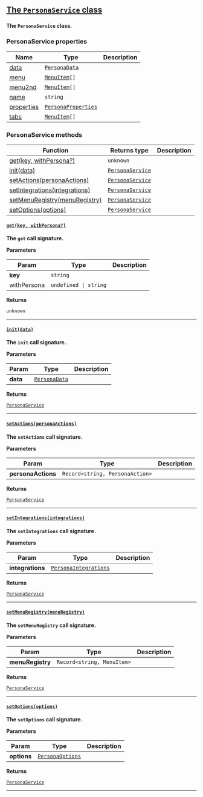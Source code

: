 <section id="main" data-note="AUTO-GENERATED CONTENT, DO NOT EDIT DIRECTLY!">

<h2><a name="personaservice" href="https://ngx-useful.lamnhan.com/content/reference/classes/personaservice.html"><p>The <code>PersonaService</code> class</p>
</a></h2>

**The `PersonaService` class.**

<h3><a name="personaservice-properties"><p>PersonaService properties</p>
</a></h3>

| Name                                                                                                  | Type                                                                                                                                            | Description |
| ----------------------------------------------------------------------------------------------------- | ----------------------------------------------------------------------------------------------------------------------------------------------- | ----------- |
| [data](https://ngx-useful.lamnhan.com/content/reference/classes/personaservice.html#data)             | <code><a href="https://ngx-useful.lamnhan.com/content/reference/globals.html#personadata" target="_blank">PersonaData</a></code>                |             |
| [menu](https://ngx-useful.lamnhan.com/content/reference/classes/personaservice.html#menu)             | <code><a href="https://ngx-useful.lamnhan.com/content/reference/interfaces/menuitem.html" target="_blank">MenuItem</a>[]</code>                 |             |
| [menu2nd](https://ngx-useful.lamnhan.com/content/reference/classes/personaservice.html#menu2nd)       | <code><a href="https://ngx-useful.lamnhan.com/content/reference/interfaces/menuitem.html" target="_blank">MenuItem</a>[]</code>                 |             |
| [name](https://ngx-useful.lamnhan.com/content/reference/classes/personaservice.html#name)             | <code>string</code>                                                                                                                             |             |
| [properties](https://ngx-useful.lamnhan.com/content/reference/classes/personaservice.html#properties) | <code><a href="https://ngx-useful.lamnhan.com/content/reference/interfaces/personaproperties.html" target="_blank">PersonaProperties</a></code> |             |
| [tabs](https://ngx-useful.lamnhan.com/content/reference/classes/personaservice.html#tabs)             | <code><a href="https://ngx-useful.lamnhan.com/content/reference/interfaces/menuitem.html" target="_blank">MenuItem</a>[]</code>                 |             |

<h3><a name="personaservice-methods"><p>PersonaService methods</p>
</a></h3>

| Function                                                           | Returns type                                                                                                                           | Description |
| ------------------------------------------------------------------ | -------------------------------------------------------------------------------------------------------------------------------------- | ----------- |
| [get(key, withPersona?)](#personaservice-get-0)                    | <code>unknown</code>                                                                                                                   |             |
| [init(data)](#personaservice-init-0)                               | <code><a href="https://ngx-useful.lamnhan.com/content/reference/classes/personaservice.html" target="_blank">PersonaService</a></code> |             |
| [setActions(personaActions)](#personaservice-setactions-0)         | <code><a href="https://ngx-useful.lamnhan.com/content/reference/classes/personaservice.html" target="_blank">PersonaService</a></code> |             |
| [setIntegrations(integrations)](#personaservice-setintegrations-0) | <code><a href="https://ngx-useful.lamnhan.com/content/reference/classes/personaservice.html" target="_blank">PersonaService</a></code> |             |
| [setMenuRegistry(menuRegistry)](#personaservice-setmenuregistry-0) | <code><a href="https://ngx-useful.lamnhan.com/content/reference/classes/personaservice.html" target="_blank">PersonaService</a></code> |             |
| [setOptions(options)](#personaservice-setoptions-0)                | <code><a href="https://ngx-useful.lamnhan.com/content/reference/classes/personaservice.html" target="_blank">PersonaService</a></code> |             |

<h4><a name="personaservice-get-0" href="https://ngx-useful.lamnhan.com/content/reference/classes/personaservice.html#get"><p><code>get(key, withPersona?)</code></p>
</a></h4>

**The `get` call signature.**

**Parameters**

| Param       | Type                             | Description |
| ----------- | -------------------------------- | ----------- |
| **key**     | <code>string</code>              |             |
| withPersona | <code>undefined \| string</code> |             |

**Returns**

<code>unknown</code>

---

<h4><a name="personaservice-init-0" href="https://ngx-useful.lamnhan.com/content/reference/classes/personaservice.html#init"><p><code>init(data)</code></p>
</a></h4>

**The `init` call signature.**

**Parameters**

| Param    | Type                                                                                                                             | Description |
| -------- | -------------------------------------------------------------------------------------------------------------------------------- | ----------- |
| **data** | <code><a href="https://ngx-useful.lamnhan.com/content/reference/globals.html#personadata" target="_blank">PersonaData</a></code> |             |

**Returns**

<code><a href="https://ngx-useful.lamnhan.com/content/reference/classes/personaservice.html" target="_blank">PersonaService</a></code>

---

<h4><a name="personaservice-setactions-0" href="https://ngx-useful.lamnhan.com/content/reference/classes/personaservice.html#setactions"><p><code>setActions(personaActions)</code></p>
</a></h4>

**The `setActions` call signature.**

**Parameters**

| Param              | Type                                       | Description |
| ------------------ | ------------------------------------------ | ----------- |
| **personaActions** | <code>Record<string, PersonaAction></code> |             |

**Returns**

<code><a href="https://ngx-useful.lamnhan.com/content/reference/classes/personaservice.html" target="_blank">PersonaService</a></code>

---

<h4><a name="personaservice-setintegrations-0" href="https://ngx-useful.lamnhan.com/content/reference/classes/personaservice.html#setintegrations"><p><code>setIntegrations(integrations)</code></p>
</a></h4>

**The `setIntegrations` call signature.**

**Parameters**

| Param            | Type                                                                                                                                                | Description |
| ---------------- | --------------------------------------------------------------------------------------------------------------------------------------------------- | ----------- |
| **integrations** | <code><a href="https://ngx-useful.lamnhan.com/content/reference/interfaces/personaintegrations.html" target="_blank">PersonaIntegrations</a></code> |             |

**Returns**

<code><a href="https://ngx-useful.lamnhan.com/content/reference/classes/personaservice.html" target="_blank">PersonaService</a></code>

---

<h4><a name="personaservice-setmenuregistry-0" href="https://ngx-useful.lamnhan.com/content/reference/classes/personaservice.html#setmenuregistry"><p><code>setMenuRegistry(menuRegistry)</code></p>
</a></h4>

**The `setMenuRegistry` call signature.**

**Parameters**

| Param            | Type                                  | Description |
| ---------------- | ------------------------------------- | ----------- |
| **menuRegistry** | <code>Record<string, MenuItem></code> |             |

**Returns**

<code><a href="https://ngx-useful.lamnhan.com/content/reference/classes/personaservice.html" target="_blank">PersonaService</a></code>

---

<h4><a name="personaservice-setoptions-0" href="https://ngx-useful.lamnhan.com/content/reference/classes/personaservice.html#setoptions"><p><code>setOptions(options)</code></p>
</a></h4>

**The `setOptions` call signature.**

**Parameters**

| Param       | Type                                                                                                                                      | Description |
| ----------- | ----------------------------------------------------------------------------------------------------------------------------------------- | ----------- |
| **options** | <code><a href="https://ngx-useful.lamnhan.com/content/reference/interfaces/personaoptions.html" target="_blank">PersonaOptions</a></code> |             |

**Returns**

<code><a href="https://ngx-useful.lamnhan.com/content/reference/classes/personaservice.html" target="_blank">PersonaService</a></code>

---

</section>
